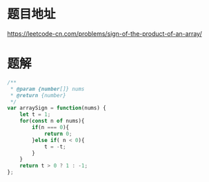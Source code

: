 # 题目地址
https://leetcode-cn.com/problems/sign-of-the-product-of-an-array/

# 题解
```js
/**
 * @param {number[]} nums
 * @return {number}
 */
var arraySign = function(nums) {
    let t = 1;
    for(const n of nums){
        if(n === 0){
            return 0;
        }else if( n < 0){
            t = -t;
        }
    }
    return t > 0 ? 1 : -1;
};
```